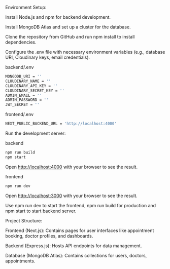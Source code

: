 Environment Setup:

Install Node.js and npm for backend development.

Install MongoDB Atlas and set up a cluster for the database.

Clone the repository from GitHub and run npm install to install dependencies.

Configure the .env file with necessary environment variables (e.g., database URI, Cloudinary keys, email credentials).

backend/.env
```bash
MONGODB_URI = ''
CLOUDINARY_NAME = ''
CLOUDINARY_API_KEY = ''
CLOUDINARY_SECRET_KEY = ''
ADMIN_EMAIL = ''
ADMIN_PASSWORD = ''
JWT_SECRET = ''
```

frontend/.env
```bash
NEXT_PUBLIC_BACKEND_URL = 'http://localhost:4000'
```

Run the development server:

backend
```bash
npm run build
npm start
```

Open [http://localhost:4000](http://localhost:4000) with your browser to see the result.

frontend
```bash
npm run dev
```

Open [http://localhost:3000](http://localhost:3000) with your browser to see the result.


Use npm run dev to start the frontend, npm run build for production and npm start to start backend server.

Project Structure:

Frontend (Next.js): Contains pages for user interfaces like appointment booking, doctor profiles, and dashboards.

Backend (Express.js): Hosts API endpoints for data management.

Database (MongoDB Atlas): Contains collections for users, doctors, appointments.
